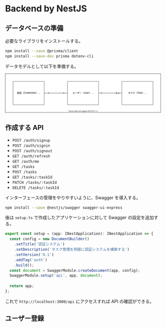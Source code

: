# Backend by NestJS

## データベースの準備

必要なライブラリをインストールする。

```bash
npm install --save @prisma/client
npm install --save-dev prisma dotenv-cli
```

データモデルとして以下を準備する。

![](assets/modeling.drawio.svg)

## 作成する API

- `POST /auth/signup`
- `POST /auth/signin`
- `POST /auth/signout`
- `GET /auth/refresh`
- `GET /auth/me`
- `GET /tasks`
- `POST /tasks`
- `GET /tasks/:taskId`
- `PATCH /tasks/:taskId`
- `DELETE /tasks/:taskId`

インターフェースの管理をやりやすいように、Swagger を導入する。

```bash
npm install --save @nestjs/swagger swagger-ui-express
```

後は `setup.ts` で作成したアプリケーションに対して Swagger の設定を追加する。

```ts
export const setup = (app: INestApplication): INestApplication => {
  const config = new DocumentBuilder()
    .setTitle('認証システム')
    .setDescription('タスク管理を例題に認証システムを構築する')
    .setVersion('0.1')
    .addTag('auth')
    .build();
  const document = SwaggerModule.createDocument(app, config);
  SwaggerModule.setup('api', app, document);

  return app;
};
```

これで `http://localhost:3000/api` にアクセスすれば API の確認ができる。

## ユーザー登録
